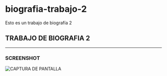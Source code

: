# biografia-trabajo-2
Esto es un trabajo de biografía 2

## TRABAJO DE BIOGRAFIA 2
---
### SCREENSHOT
![CAPTURA DE PANTALLA](http://imgfz.com/i/tTseLuh.png)
